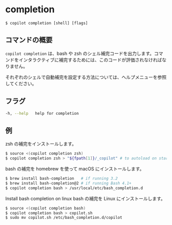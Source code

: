 # completion
```
$ copilot completion [shell] [flags]
```

## コマンドの概要
`copilot completion` は、bash や zsh のシェル補完コードを出力します。コマンドをインタラクティブに補完するためには、このコードが評価されなければなりません。

それぞれのシェルで自動補完を設定する方法については、ヘルプメニューを参照してください。

## フラグ
```bash
-h, --help   help for completion
```

## 例
zsh の補完をインストールします。
```bash
$ source <(copilot completion zsh)
$ copilot completion zsh > "${fpath[1]}/_copilot" # to autoload on startup
```
bash の補完を homebrew を使って macOS にインストールします。
```bash
$ brew install bash-completion   # if running 3.2
$ brew install bash-completion@2 # if running Bash 4.1+
$ copilot completion bash > /usr/local/etc/bash_completion.d
```
Install bash completion on linux
bash の補完を Linux にインストールします。
```bash
$ source <(copilot completion bash)
$ copilot completion bash > copilot.sh
$ sudo mv copilot.sh /etc/bash_completion.d/copilot
```